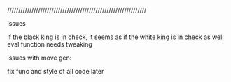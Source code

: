 ///////////////////////////////////////////////////////////////

issues 

if the black king is in check, it seems as if the white king is in check as well
eval function needs tweaking


issues with move gen:

fix func and style of all code later
